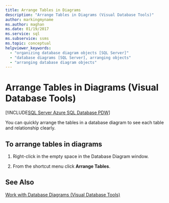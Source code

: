 ```yaml
---
title: Arrange Tables in Diagrams
description: "Arrange Tables in Diagrams (Visual Database Tools)"
author: markingmyname
ms.author: maghan
ms.date: 01/19/2017
ms.service: sql
ms.subservice: ssms
ms.topic: conceptual
helpviewer_keywords:
  - "organizing database diagram objects [SQL Server]"
  - "database diagrams [SQL Server], arranging objects"
  - "arranging database diagram objects"
---
```


# Arrange Tables in Diagrams (Visual Database Tools)

[!INCLUDE[SQL Server Azure SQL Database PDW](../../includes/applies-to-version/sql-asdb-asdbmi-pdw.md)]

You can quickly arrange the tables in a database diagram to see each table and relationship clearly.  
  
## To arrange tables in diagrams
  
1. Right-click in the empty space in the Database Diagram window.  
  
2. From the shortcut menu click **Arrange Tables**.  
  
## See Also

[Work with Database Diagrams &#40;Visual Database Tools&#41;](../../ssms/visual-db-tools/work-with-database-diagrams-visual-database-tools.md)
